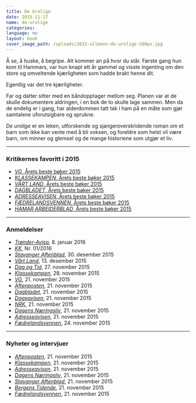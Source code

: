 ```yaml
---
title: De Urolige
date: 2015-11-17
name: de-urolige
categories:
language: no
layout: book
cover_image_path: /uploads/2015-ullmann-de-urolige-500px.jpg
---
```

&Aring; se, &aring; huske, &aring; begripe. Alt kommer an p&aring; hvor du st&aring;r. F&oslash;rste gang hun kom til Hammars, var hun knapt ett &aring;r gammel og visste ingenting om den store og omveltende kj&aelig;rligheten som hadde brakt henne dit.

Egentlig var det tre kj&aelig;rligheter.

Far og datter sitter med en b&aring;ndopptager mellom seg. Planen var at de skulle dokumentere aldringen, i en bok de to skulle lage sammen. Men da de endelig er i gang, har alderdommen tatt tak i ham p&aring; en m&aring;te som gj&oslash;r samtalene uforutsigbare og sprukne.

*De urolige* er en leken, utforskende og sjangeroverskridende roman om et barn som ikke kan vente med &aring; bli voksen, og foreldre som helst vil v&aelig;re barn, om minner og glemsel og de mange historiene som utgj&oslash;r et liv.


---

### Kritikernes favoritt i 2015


* [*VG*, Årets beste bøker 2015](/uploads/VG_12-12-2015_(Best_of_the_year_2015).pdf)
* [*KLASSEKAMPEN*, Årets beste bøker 2015](/uploads/Klassekampen_12-12-2015_(Best_of_the_year_2015).pdf)
* [*VÅRT LAND*, Årets beste bøker 2015](/uploads/Vart_Land_12-12-2015_(Best_of_the_year).pdf)
* [*DAGBLADET*, Årets beste bøker 2015](/uploads/Dagbladet_15-12-2015_(Best_of_the_year_2015).pdf)
* [*ADRESSEAVISEN*, Årets beste bøker 2015](/uploads/Adresseavisen_30-11-2015_(Best_of_the_year).pdf)
* [*FÆDRELANDSVENNEN*, Årets beste bøker 2015](/uploads/faedrelandsvennen_22-12-2015_(Best_of_the_year).pdf)
* [*HAMAR ARBEIDERBLAD*, Årets beste bøker 2015](/uploads/Hamar_Arbeiderblad_17-12-2015_(Best_of_the_year).pdf)

---

### Anmeldelser


* [*Trønder-Avisa*](/uploads/Tronder-Avisa_8-1-2016_(review).pdf), 8. januar 2016
* [*KK*](/uploads/KK_8-1-2016_(review).pdf), Nr. 01/2016
* [*Stavanger Aftenblad*](http://www.aftenbladet.no/kultur/anmeldelser/bokanmeldelser/En-av-arets-beste-utgivelser-3838740.html), 30. desember 2015   
* [*Vårt Land*](http://www.vl.no/kultur/anmeldelse/scener-fra-et-familieliv-1.587753), 13. desember 2015   
* [*Dag og Tid*](/uploads/2015-11-27-dag-og-tid.pdf), 27. november 2015   
* [*Klassekampen*](/uploads/2015-11-28-Klassekampen.pdf), 28. november 2015  
* [*VG*](/uploads/VG_21_11_2015_(review).pdf), 21. november 2015  
* [*Aftenposten*](/uploads/Aftenposten_21_11_2015_(review).pdf), 21. november 2015  
* [*Dagbladet*](/uploads/Dagbladet_21_11_2015_(review).pdf), 21. november 2015  
* [*Dagsavisen*](/uploads/Dagsavisen_21_11_2015_(review).pdf), 21. november 2015  
* [*NRK*](http://www.nrk.no/kultur/bok/bokmelding-av-de-urolige-av-linn-ullmann-1.12664163), 21. november 2015  
* [*Dagens Næringsliv*](/uploads/Dagens_Næringsliv_21_11_2015_(review).pdf), 21. november 2015  
* [*Adresseavisen*](/uploads/Adresseavisen_21_11_2015_(review).pdf), 21. november 2015  
* [*Fædrelandsvennen*](/uploads/Fædrelandsvennen_24_11_2015_(review).pdf), 24. november 2015

---

### Nyheter og intervjuer

* [*Aftenposten*](/uploads/Aftenposten__21_11_2015_(interview).pdf), 21. november 2015  
* [*Klassekampen*](/uploads/Klassekampen_21_11_2015_(interview).pdf), 21. november 2015  
* [*Adresseavisen*](/uploads/Adresseavisen_21_11_2015_(interview).pdf), 21. november 2015  
* [*Dagens Næringsliv*](/uploads/Dagens_Næringsliv_21_11_2015_(interview).pdf), 21. november 2015  
* [*Stavanger Aftenblad*](/uploads/Stavanger_Aftenblad_21_11_2015_(interview).pdf), 21. november 2015  
* [*Bergens Tidende*](/uploads/Bergens_Tidende__21_11_2015_(interview).pdf), 21. november 2015  
* [*Fædrelandsvennen*](/uploads/Fædrelandsvennen_21_11_2015_(interview).pdf), 21. november 2015